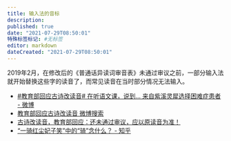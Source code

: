 ```yaml
---
title: 输入法的音标
description:
published: true
date: "2021-07-29T08:50:01"
特殊标签标记: #无标签
editor: markdown
dateCreated: "2021-07-29T08:50:01"
---
```


2019年2月，在修改后的《普通话异读词审音表》未通过审议之前，一部分输入法就开始替换这些字的读音了，而常见读音在当时部分情况无法输入。

+ [\#教育部回应古诗改读音# 在听语文课，说到... 来自紫溪灵犀选择困难症患者 - 微博](https://archive.is/y4r0C "https://weibo.com/5638994704/Hk5W1dboJ")
+ [教育部回应古诗改读音 微博搜索](https://archive.is/bo2cp "https://s.weibo.com/weibo?q=%23教育部回应古诗改读音%23")
+ [古诗改读音，教育部回应：还未通过审议，应以原读音为准！](https://web.archive.org/web/20210728115723/https://www.sohu.com/a/296394543_745512)
+ [“一骑红尘妃子笑”中的“骑”念什么？ - 知乎](https://www.zhihu.com/question/49902279)
